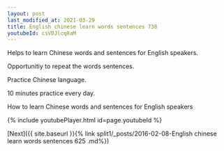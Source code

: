 ```yaml
---
layout: post
last_modified_at: 2021-03-29
title: English chinese learn words sentences 738 
youtubeId: csVDJlcq8aM
---
```

 
 
Helps to learn Chinese words and sentences for English speakers.

Opportunitiy to repeat the words sentences. 

Practice Chinese language. 
 
10 minutes practice every day. 
 
How to learn Chinese words and sentences for English speakers 
 
{% include youtubePlayer.html id=page.youtubeId %}
 
 
[Next]({{ site.baseurl }}{% link  split1/_posts/2016-02-08-English chinese learn words sentences 625 .md%})
 
